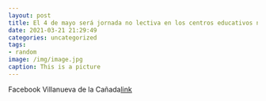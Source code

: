 ```yaml
---
layout: post
title: El 4 de mayo será jornada no lectiva en los centros educativos no universitarios de la Comunidad
date: 2021-03-21 21:29:49
categories: uncategorized
tags:
- random
image: /img/image.jpg
caption: This is a picture
---
```

Facebook Villanueva de la Cañada[link](https://www.facebook.com/438978526296872/posts/1492692380925476/)

